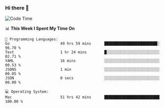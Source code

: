 ### Hi there 👋

<!--
**CrazyCollin/crazycollin** is a ✨ _special_ ✨ repository because its `README.md` (this file) appears on your GitHub profile.

Here are some ideas to get you started:

- 🔭 I’m currently working on ...
- 🌱 I’m currently learning ...
- 👯 I’m looking to collaborate on ...
- 🤔 I’m looking for help with ...
- 💬 Ask me about ...
- 📫 How to reach me: ...
- 😄 Pronouns: ...
- ⚡ Fun fact: ...
-->

<!--START_SECTION:waka-->
![Code Time](http://img.shields.io/badge/Code%20Time-5%2C245%20hrs%2036%20mins-blue)

📊 **This Week I Spent My Time On** 

```text
💬 Programming Languages: 
Go                       49 hrs 59 mins      ████████████████████████░   96.70 % 
Text                     1 hr 24 mins        █░░░░░░░░░░░░░░░░░░░░░░░░   02.71 % 
YAML                     16 mins             ░░░░░░░░░░░░░░░░░░░░░░░░░   00.53 % 
JSON5                    1 min               ░░░░░░░░░░░░░░░░░░░░░░░░░   00.05 % 
JSON                     0 secs              ░░░░░░░░░░░░░░░░░░░░░░░░░   00.00 % 

💻 Operating System: 
Mac                      51 hrs 42 mins      █████████████████████████   100.00 % 
```


<!--END_SECTION:waka-->
